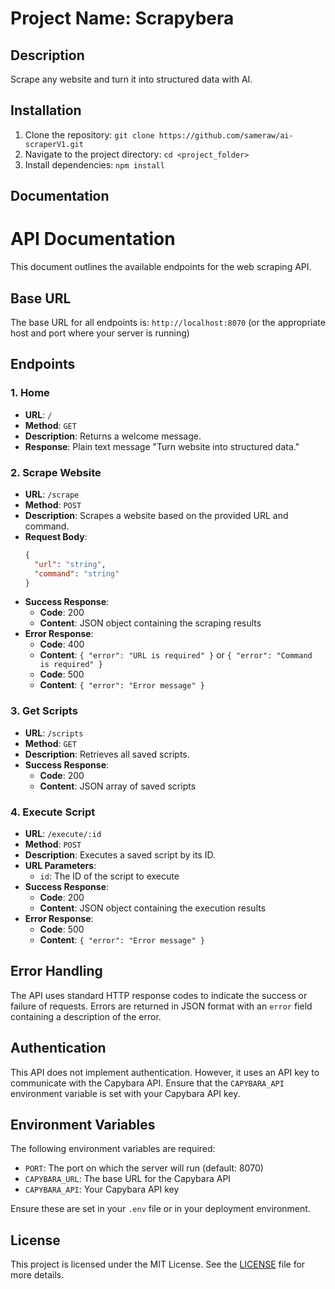 # Project Name: Scrapybera

## Description

Scrape any website and turn it into structured data with AI.

## Installation

1. Clone the repository: `git clone https://github.com/sameraw/ai-scraperV1.git`
2. Navigate to the project directory: `cd <project_folder>`
3. Install dependencies: `npm install`

## Documentation

# API Documentation

This document outlines the available endpoints for the web scraping API.

## Base URL

The base URL for all endpoints is: `http://localhost:8070` (or the appropriate host and port where your server is running)

## Endpoints

### 1. Home

- **URL**: `/`
- **Method**: `GET`
- **Description**: Returns a welcome message.
- **Response**: Plain text message "Turn website into structured data."

### 2. Scrape Website

- **URL**: `/scrape`
- **Method**: `POST`
- **Description**: Scrapes a website based on the provided URL and command.
- **Request Body**:
  ```json
  {
  	"url": "string",
  	"command": "string"
  }
  ```
- **Success Response**:
  - **Code**: 200
  - **Content**: JSON object containing the scraping results
- **Error Response**:
  - **Code**: 400
  - **Content**: `{ "error": "URL is required" }` or `{ "error": "Command is required" }`
  - **Code**: 500
  - **Content**: `{ "error": "Error message" }`

### 3. Get Scripts

- **URL**: `/scripts`
- **Method**: `GET`
- **Description**: Retrieves all saved scripts.
- **Success Response**:
  - **Code**: 200
  - **Content**: JSON array of saved scripts

### 4. Execute Script

- **URL**: `/execute/:id`
- **Method**: `POST`
- **Description**: Executes a saved script by its ID.
- **URL Parameters**:
  - `id`: The ID of the script to execute
- **Success Response**:
  - **Code**: 200
  - **Content**: JSON object containing the execution results
- **Error Response**:
  - **Code**: 500
  - **Content**: `{ "error": "Error message" }`

## Error Handling

The API uses standard HTTP response codes to indicate the success or failure of requests. Errors are returned in JSON format with an `error` field containing a description of the error.

## Authentication

This API does not implement authentication. However, it uses an API key to communicate with the Capybara API. Ensure that the `CAPYBARA_API` environment variable is set with your Capybara API key.

## Environment Variables

The following environment variables are required:

- `PORT`: The port on which the server will run (default: 8070)
- `CAPYBARA_URL`: The base URL for the Capybara API
- `CAPYBARA_API`: Your Capybara API key

Ensure these are set in your `.env` file or in your deployment environment.

## License

This project is licensed under the MIT License. See the [LICENSE](./LICENSE) file for more details.

